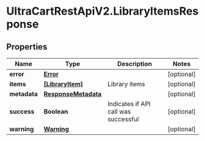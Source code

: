 # UltraCartRestApiV2.LibraryItemsResponse

## Properties

Name | Type | Description | Notes
------------ | ------------- | ------------- | -------------
**error** | [**Error**](Error.md) |  | [optional] 
**items** | [**[LibraryItem]**](LibraryItem.md) | Library items | [optional] 
**metadata** | [**ResponseMetadata**](ResponseMetadata.md) |  | [optional] 
**success** | **Boolean** | Indicates if API call was successful | [optional] 
**warning** | [**Warning**](Warning.md) |  | [optional] 


